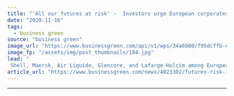 ```yaml
---
title: "'All our futures at risk' -  Investors urge European corporates to prepare 'Paris-aligned' accounts"
date: "2020-11-16"
tags: 
  - business green
source: "business green"
image_url: "https://www.businessgreen.com/api/v1/wps/34a6980/f95dcffb-e42f-449c-b539-dfca82ba4371/3/accounting-2-185x114.jpg"
image_fp: "/assets/img/post_thumbnails/184.jpg"
lead: "
 Shell, Maersk, Air Liquide, Glencore, and Lafarge-Holcim among European firms identified as having high exposure to net zero transition risk in major new push from institutional investors  ..."
article_url: "https://www.businessgreen.com/news/4023302/futures-risk-investors-urge-european-corporates-prepare-paris-aligned-accounts"
---
```


---
